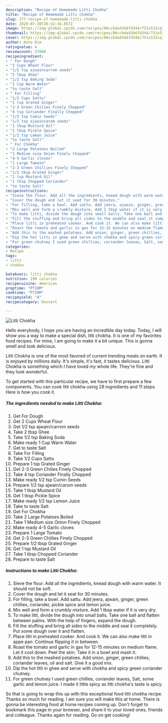 ```yaml
---
description: "Recipe of Homemade Litti Chokha"
title: "Recipe of Homemade Litti Chokha"
slug: 177-recipe-of-homemade-litti-chokha
date: 2020-07-30T20:32:34.057Z
image: https://img-global.cpcdn.com/recipes/06ccbda45b6fd344/751x532cq70/litti-chokha-recipe-main-photo.jpg
thumbnail: https://img-global.cpcdn.com/recipes/06ccbda45b6fd344/751x532cq70/litti-chokha-recipe-main-photo.jpg
cover: https://img-global.cpcdn.com/recipes/06ccbda45b6fd344/751x532cq70/litti-chokha-recipe-main-photo.jpg
author: Kate Kim
ratingvalue: 4
reviewcount: 27668
recipeingredient:
- " For Dough"
- "2 Cups Wheat Flour"
- "1/2 tsp ajwaincarrom seeds"
- "2 tbsp Ghee"
- "1/2 tsp Baking Soda"
- "1 Cup Warm Water"
- "to taste Salt"
- " For Filling"
- "1/2 Cups Sattu"
- "1 tsp Grated Ginger"
- "2-3 Green Chilies Finely Chopped"
- "4 tsp Coriander Finally Chopped"
- "1/2 tsp Cumin Seeds"
- "1/2 tsp ajwaincarom seeds"
- "1 tbsp Mustard Oil"
- "1 tbsp Pickle Spice"
- "1/2 tsp Lemon Juice"
- "to taste Salt"
- " For Chokha"
- "2 Large Potatoes Boiled"
- "1 Medium size Onion Finely Chopped"
- "4-5 Garlic cloves"
- "1 Large Tomato"
- "2-3 Green Chillies Finely Chopped"
- "1/2 tbsp Grated Ginger"
- "1 tsp Mustard Oil"
- "1 tbsp Chopped Coriander"
- "to taste Salt"
recipeinstructions:
- "Sieve the flour. Add all the ingredients, knead dough with warm water. It should not be soft."
- "Cover the dough and let it seat for 30 minutes."
- "For filling, take a bowl. Add sattu. Add jeera, ajwain, ginger, green chillies, coriander, pickle spice and lemon juice."
- "Mix well and form a crumbly mixture. Add 1 tbsp water if it is very dry."
- "To make litti, divide the dough into small balls. Take one ball and flatten between palms. With the help of fingers, expand the dough."
- "Fill the stuffing and bring all sides to the middle and seal it completely. Put some dough over it and flatten."
- "Place litti in preheated cooker. And cook it. We can also make litti in appe pan. Continue flipping it in between."
- "Roast the tomato and garlic in gas for 12-15 minutes on medium flame. Let it cool down. Peel the skin. Take it in a bowl and mash it."
- "Add this to the mashed potatoes. Add onion, ginger, green chillies, coriander leaves, oil and salt. Give it a good mix."
- "Dip the hot litti in ghee and serve with chokha and spicy green coriander chutney."
- "For green chutney I used green chillies, coriander leaves, Salt, some garlic and lemon juice. I made it little spicy as litti chokha&#39;s taste is spicy."
categories:
- Recipe
tags:
- litti
- chokha

katakunci: litti chokha 
nutrition: 198 calories
recipecuisine: American
preptime: "PT10M"
cooktime: "PT39M"
recipeyield: "4"
recipecategory: Dessert

---
```



![Litti Chokha](https://img-global.cpcdn.com/recipes/06ccbda45b6fd344/751x532cq70/litti-chokha-recipe-main-photo.jpg)

Hello everybody, I hope you are having an incredible day today. Today, I will show you a way to make a special dish, litti chokha. It is one of my favorites food recipes. For mine, I am going to make it a bit unique. This is gonna smell and look delicious.



Litti Chokha is one of the most favored of current trending meals on earth. It is enjoyed by millions daily. It's simple, it's fast, it tastes delicious. Litti Chokha is something which I have loved my whole life. They're fine and they look wonderful.


To get started with this particular recipe, we have to first prepare a few components. You can cook litti chokha using 28 ingredients and 11 steps. Here is how you cook it.

<!--inarticleads1-->

##### The ingredients needed to make Litti Chokha:

1. Get  For Dough
1. Get 2 Cups Wheat Flour
1. Get 1/2 tsp ajwain/carrom seeds
1. Take 2 tbsp Ghee
1. Take 1/2 tsp Baking Soda
1. Make ready 1 Cup Warm Water
1. Get to taste Salt
1. Take  For Filling
1. Take 1/2 Cups Sattu
1. Prepare 1 tsp Grated Ginger
1. Get 2-3 Green Chilies Finely Chopped
1. Take 4 tsp Coriander Finally Chopped
1. Make ready 1/2 tsp Cumin Seeds
1. Prepare 1/2 tsp ajwain/carom seeds
1. Take 1 tbsp Mustard Oil
1. Get 1 tbsp Pickle Spice
1. Make ready 1/2 tsp Lemon Juice
1. Take to taste Salt
1. Get  For Chokha
1. Take 2 Large Potatoes Boiled
1. Take 1 Medium size Onion Finely Chopped
1. Make ready 4-5 Garlic cloves
1. Prepare 1 Large Tomato
1. Get 2-3 Green Chillies Finely Chopped
1. Prepare 1/2 tbsp Grated Ginger
1. Get 1 tsp Mustard Oil
1. Take 1 tbsp Chopped Coriander
1. Prepare to taste Salt




<!--inarticleads2-->

##### Instructions to make Litti Chokha:

1. Sieve the flour. Add all the ingredients, knead dough with warm water. It should not be soft.
1. Cover the dough and let it seat for 30 minutes.
1. For filling, take a bowl. Add sattu. Add jeera, ajwain, ginger, green chillies, coriander, pickle spice and lemon juice.
1. Mix well and form a crumbly mixture. Add 1 tbsp water if it is very dry.
1. To make litti, divide the dough into small balls. Take one ball and flatten between palms. With the help of fingers, expand the dough.
1. Fill the stuffing and bring all sides to the middle and seal it completely. Put some dough over it and flatten.
1. Place litti in preheated cooker. And cook it. We can also make litti in appe pan. Continue flipping it in between.
1. Roast the tomato and garlic in gas for 12-15 minutes on medium flame. Let it cool down. Peel the skin. Take it in a bowl and mash it.
1. Add this to the mashed potatoes. Add onion, ginger, green chillies, coriander leaves, oil and salt. Give it a good mix.
1. Dip the hot litti in ghee and serve with chokha and spicy green coriander chutney.
1. For green chutney I used green chillies, coriander leaves, Salt, some garlic and lemon juice. I made it little spicy as litti chokha&#39;s taste is spicy.




So that is going to wrap this up with this exceptional food litti chokha recipe. Thanks so much for reading. I am sure you will make this at home. There is gonna be interesting food at home recipes coming up. Don't forget to bookmark this page in your browser, and share it to your loved ones, friends and colleague. Thanks again for reading. Go on get cooking!
